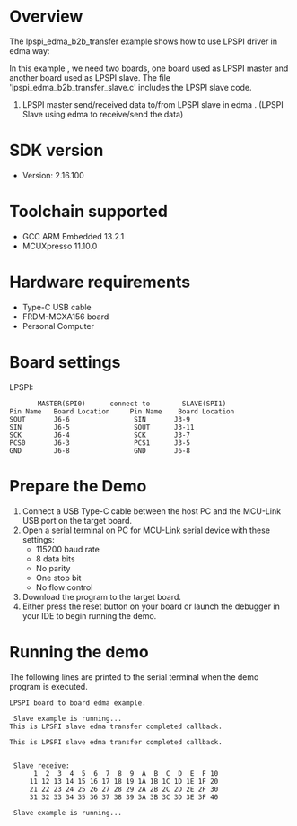 Overview
========
The lpspi_edma_b2b_transfer example shows how to use LPSPI driver in edma way:

In this example , we need two boards, one board used as LPSPI master and another board used as LPSPI slave.
The file 'lpspi_edma_b2b_transfer_slave.c' includes the LPSPI slave code.

1. LPSPI master send/received data to/from LPSPI slave in edma . (LPSPI Slave using edma to receive/send the data)

SDK version
===========
- Version: 2.16.100

Toolchain supported
===================
- GCC ARM Embedded  13.2.1
- MCUXpresso  11.10.0

Hardware requirements
=====================
- Type-C USB cable
- FRDM-MCXA156 board
- Personal Computer

Board settings
==============

LPSPI:
~~~~~~~~~~~~~~~~~~~~~~~~~~~~~~~~~~~~~~~~~~~~~~~~~~~~~~
       MASTER(SPI0)      connect to        SLAVE(SPI1)
Pin Name   Board Location     Pin Name    Board Location
SOUT       J6-6                SIN       J3-9
SIN        J6-5                SOUT      J3-11
SCK        J6-4                SCK       J3-7
PCS0       J6-3                PCS1      J3-5
GND        J6-8                GND       J6-8
~~~~~~~~~~~~~~~~~~~~~~~~~~~~~~~~~~~~~~~~~~~~~~~~~~~~~~

Prepare the Demo
================
1. Connect a USB Type-C cable between the host PC and the MCU-Link USB port on the target board.
2. Open a serial terminal on PC for MCU-Link serial device with these settings:
    - 115200 baud rate
    - 8 data bits
    - No parity
    - One stop bit
    - No flow control
3. Download the program to the target board.
4. Either press the reset button on your board or launch the debugger in your IDE to begin running
   the demo.

Running the demo
================
The following lines are printed to the serial terminal when the demo program is executed.
~~~~~~~~~~~~~~~~~~~~~~~~~~~~~~~~~~~~~~~~~~~~~~~~~~~~~~~
LPSPI board to board edma example.

 Slave example is running...
This is LPSPI slave edma transfer completed callback.

This is LPSPI slave edma transfer completed callback.


 Slave receive:
      1  2  3  4  5  6  7  8  9  A  B  C  D  E  F 10
     11 12 13 14 15 16 17 18 19 1A 1B 1C 1D 1E 1F 20
     21 22 23 24 25 26 27 28 29 2A 2B 2C 2D 2E 2F 30
     31 32 33 34 35 36 37 38 39 3A 3B 3C 3D 3E 3F 40

 Slave example is running...
~~~~~~~~~~~~~~~~~~~~~~~~~~~~~~~~~~~~~~~~~~~~~~~~~~~~~~~

